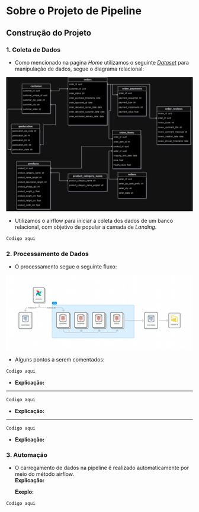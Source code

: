 # Sobre o Projeto de Pipeline

## Construção do Projeto

### 1. Coleta de Dados

- Como mencionado na pagina _Home_ utilizamos o seguinte _[Dataset](https://www.kaggle.com/datasets/olistbr/brazilian-ecommerce)_ para manipulação de dados, segue o diagrama relacional:

![Diagrama_Relacional](../assets/Diagrama_ER.jpg)

- Utilizamos o airflow para iniciar a coleta dos dados de um banco relacional, com objetivo de popular a camada de _Landing_.

```bash
Codigo aqui
```

### 2. Processamento de Dados

- O processamento segue o seguinte fluxo:
  <br>

![Desenho_da_Arquitetura](../assets/Modelo_Arquitetura.png)

- Alguns pontos a serem comentados:

```bash
Codigo aqui
```

- **Explicação:**

<hr>

```bash
Codigo aqui
```

- **Explicação:**

<hr>

```bash
Codigo aqui
```

- **Explicação:**

### 3. Automação

- O carregamento de dados na pipeline é realizado automaticamente por meio do método airflow.
  <br>
  **Explicação:**

  **Exeplo:**

```bash
Codigo aqui
```
